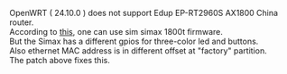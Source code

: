 OpenWRT ( 24.10.0 ) does not support Edup EP-RT2960S AX1800 China router.  
According to [this](https://openwrt.org/toh/sim/simax1800t), one can use
sim simax 1800t firmware.  
But the Simax has a different gpios for three-color led and buttons.  
Also ethernet MAC address is in different offset at "factory" partition.  
The patch above fixes this.  
